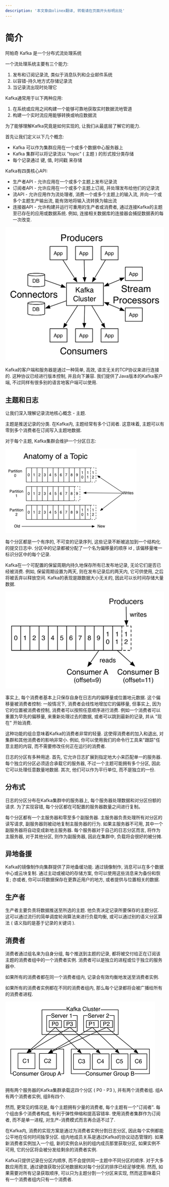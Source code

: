 ```yaml
---
description: '本文章由olinex翻译, 转载请在页面开头标明出处'
---
```


# 简介

阿帕奇 Kafka 是一个分布式流处理系统

一个流处理系统主要有三个能力:

1. 发布和订阅记录流, 类似于消息队列和企业邮件系统
2. 以容错-持久地方式存储记录流
3. 当记录流出现时处理它

Kafka通常用于以下两种应用:

1. 在系统或应用之间构建一个能够可靠地获取实时数据流地管道
2. 构建一个实时流应用能够转换或响应数据流

为了能够理解Kafka究竟是如何实现的, 让我们从最底层了解它的能力.

首先让我们定义以下几个概念:

* Kafka 可以作为集群应用在一个或多个数据中心服务器上
* Kafka 集群可以将记录流以 "topic" \( 主题 \) 的形式按分类存储
* 每个记录通过 键, 值, 时间戳 来存储

Kafka有四类核心API:

* 生产者API - 允许应用在一个或多个主题上发布记录流
* 订阅者API - 允许应用在一个或多个主题上订阅, 并处理发布给他们的记录流
* 流API - 允许应用作为流处理者, 消费一个或多个主题上的输入流, 并向一个或多个主题生产输出流, 能有效地将输入流转换为输出流
* 连接器API - 允许构建并运行可重用的生产者或消费者, 通过连接Kafka的主题至已存在的应用或数据系统. 例如, 连接相关数据库的连接器会捕捉数据表的每一次改变.

![&#x6765;&#x6E90;&#x4E8E;&#x5B98;&#x65B9;&#x6587;&#x6863;\(https://kafka.apache.org/documentation/\#introduction\)](../.gitbook/assets/kafka-apis.png)

Kafka的客户端和服务器是通过一种简单, 高效, 语言无关的TCP协议来进行连接的. 这种协议已经进行版本控制, 并且向下兼容. 我们提供了Java版本的Kafka客户端, 不过同样有很多别的语言地客户端可以使用.

## 主题和日志

让我们深入理解记录流地核心概念 - 主题.

主题是推送记录的分类. 在Kafka内, 主题经常有多个订阅者. 这意味着, 主题可以有零到多个消费者在订阅写入主题地数据.

对于每个主题, Kafka集群会维护一个分区日志:

![&#x6765;&#x6E90;&#x4E8E;&#x5B98;&#x65B9;&#x6587;&#x6863;\(https://kafka.apache.org/documentation/\#introduction\)](../.gitbook/assets/log_anatomy.png)

每个分区都是一个有序的, 不可变的记录序列, 这些记录不断被追加到一个结构化的提交日志中. 分区中的记录都被分配了一个名为偏移量的顺序 id , 该偏移量唯一标识分区中的每个记录.

Kafka在一个可配置的保留周期内持久地保存所有已发布地记录, 无论它们是否已经被消费. 例如, 保留周期设置为两天, 则在发布记录后的两天内, 它可供使用, 之后将被丢弃以释放空间. Kafka的表现是跟数据大小无关的, 因此可以长时间存储大量数据.

![&#x6765;&#x6E90;&#x4E8E;&#x5B98;&#x65B9;&#x6587;&#x6863;\(https://kafka.apache.org/documentation/\#introduction\)](../.gitbook/assets/log_consumer.png)

事实上, 每个消费者基本上只保存自身在日志内的偏移量或位置地元数据. 这个偏移量被消费者控制: 一般情况下, 消费者会线性地增加它的偏移量, 但事实上, 因为它的位置被消费者控制, 消费者可以按照任意顺序进行消费. 例如一个消费者可以重置为早先的偏移量, 来重新处理过去的数据, 或者可以跳到最新的记录, 并从 "现在" 开始消费.

这种功能的组合意味着Kafka的消费者非常的轻量. 这使得消费者的加入和退出, 对集群和其他消费者的影响非常小. 例如, 你可以使用我们的命令行工具来"跟踪"任意主题的内容, 而不需要修改任何正在运行的消费者.

日志的分区有多种用途. 首先, 它允许日志扩展到指定地大小来匹配单一的服务器. 每个独立的分区必须适合承载它的服务器, 不过一个主题可能拥有多个分区, 因此它可以处理任意数量地数据. 其次, 他们可以作为平行单位, 而不是独立的一份.

## 分布式

日志的分区分布在Kafka集群中的服务器上, 每个服务器处理数据和对分区份额的请求. 为了实现容错, 每个分区都在可配置的服务器数量之间进行复制。

每个分区都有一个主服务器和零至多个副服务器. 主服务器负责处理所有对分区的读写请求, 副服务器则被动地复制主服务器的行为. 如果主服务器不可用, 其中一个副服务器将自动变成新地主服务器. 每个服务器对于自己的日志分区而言, 将作为主服务器, 对于其他分区, 则作为副服务器, 因此在集群中, 负载将会很好的被分摊.

## 异地备援

Kafka的镜像制作向集群提供了异地备缓功能. 通过镜像制作, 消息可以在多个数据中心或云块复制. 通过主动或被动的存储方案, 你可以使用这些消息来为备份和恢复; 亦或者, 你可以将数据保存在更靠近用户的地方, 或者提供与位置相关的数据.

## 生产者

生产者主要负责将数据推送至所选的主题. 他负责决定记录所要保存的主题分区. 这可以通过流行的简单调度轮询算法来进行负载均衡, 或可以通过别的语义分区算法 \( 语义指的是基于记录的关键词 \). 

## 消费者

消费者通过组名来为自身分组, 每个推送到主题的记录, 都将被交付给正在订阅该主题的消费者组中的一个消费者实例. 消费者可以是独立的进程或位于独立的服务器中.

如果所有的消费者都在同一个消费者组内, 记录会有效均衡地发送至消费者实例.

如果所有的消费者实例都在不同的消费者组内, 那么每个记录都将会被广播给所有的消费者进程.

![&#x6765;&#x6E90;&#x4E8E;&#x5B98;&#x65B9;&#x6587;&#x6863;\(https://kafka.apache.org/documentation/\#introduction\)](../.gitbook/assets/consumer-groups.png)

拥有两个服务器的Kafka集群承载这四个分区 \( P0 - P3 \), 并有两个消费者组. 组A有两个消费者实例, 组B有四个.

然而, 更常见的情况是, 每个主题拥有少量的消费者, 每个主题有一个"订阅者". 每个组由多个消费者构成, 有利于弹性伸缩和提高容错率. 使用消费者集群作为订阅者, 而不是单一进程, 对生产-消费模式而言再合适不过了.

在Kafka内, 消费的实现方案是通过为消费者实例分割日志分区, 因此每个实例都能公平地在任何时间独享分区. 组内地成员关系是通过Kafka的协议动态管理的. 如果新消费者实例加入一个组, 新的实例会从别的组内成员那里获取分区, 如果实例不可用, 它的分区将会被分发给剩余的消费者实例.

Kafka只提供记录在分区内顺序, 而不会提供同一主题中不同分区的顺序. 对于大多数应用而言, 通过键值获取分区地数据和对每个分区的排序已经足够使用. 然而, 如果需要对所有记录获取顺序, 可以只为主题分割一个分区来实现, 然而这意味着只有一个消费者组内只有一个消费者.



